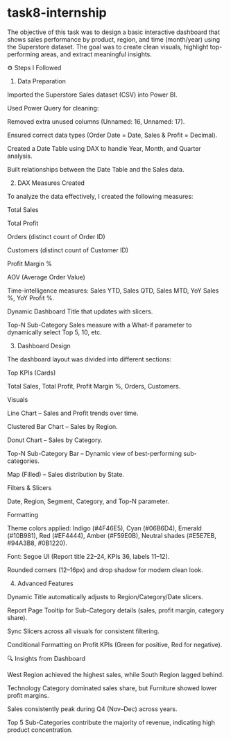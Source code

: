 # task8-internship
The objective of this task was to design a basic interactive dashboard that shows sales performance by product, region, and time (month/year) using the Superstore dataset. The goal was to create clean visuals, highlight top-performing areas, and extract meaningful insights.

⚙️ Steps I Followed
1. Data Preparation

Imported the Superstore Sales dataset (CSV) into Power BI.

Used Power Query for cleaning:

Removed extra unused columns (Unnamed: 16, Unnamed: 17).

Ensured correct data types (Order Date = Date, Sales & Profit = Decimal).

Created a Date Table using DAX to handle Year, Month, and Quarter analysis.

Built relationships between the Date Table and the Sales data.

2. DAX Measures Created

To analyze the data effectively, I created the following measures:

Total Sales

Total Profit

Orders (distinct count of Order ID)

Customers (distinct count of Customer ID)

Profit Margin %

AOV (Average Order Value)

Time-intelligence measures: Sales YTD, Sales QTD, Sales MTD, YoY Sales %, YoY Profit %.

Dynamic Dashboard Title that updates with slicers.

Top-N Sub-Category Sales measure with a What-if parameter to dynamically select Top 5, 10, etc.

3. Dashboard Design

The dashboard layout was divided into different sections:

Top KPIs (Cards)

Total Sales, Total Profit, Profit Margin %, Orders, Customers.

Visuals

Line Chart – Sales and Profit trends over time.

Clustered Bar Chart – Sales by Region.

Donut Chart – Sales by Category.

Top-N Sub-Category Bar – Dynamic view of best-performing sub-categories.

Map (Filled) – Sales distribution by State.

Filters & Slicers

Date, Region, Segment, Category, and Top-N parameter.

Formatting

Theme colors applied: Indigo (#4F46E5), Cyan (#06B6D4), Emerald (#10B981), Red (#EF4444), Amber (#F59E0B), Neutral shades (#E5E7EB, #94A3B8, #0B1220).

Font: Segoe UI (Report title 22–24, KPIs 36, labels 11–12).

Rounded corners (12–16px) and drop shadow for modern clean look.

4. Advanced Features

Dynamic Title automatically adjusts to Region/Category/Date slicers.

Report Page Tooltip for Sub-Category details (sales, profit margin, category share).

Sync Slicers across all visuals for consistent filtering.

Conditional Formatting on Profit KPIs (Green for positive, Red for negative).

🔍 Insights from Dashboard

West Region achieved the highest sales, while South Region lagged behind.

Technology Category dominated sales share, but Furniture showed lower profit margins.

Sales consistently peak during Q4 (Nov–Dec) across years.

Top 5 Sub-Categories contribute the majority of revenue, indicating high product concentration.
